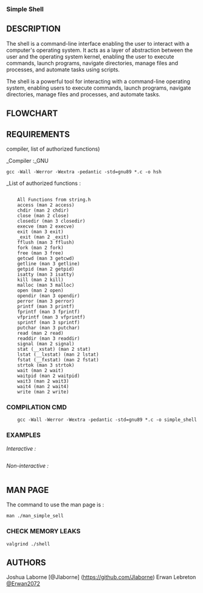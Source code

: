 ### Simple Shell

##  DESCRIPTION

The shell is a command-line interface enabling the user to interact with a computer's operating system. It acts as a layer of abstraction between the user and the operating system kernel, enabling the user to execute commands, launch programs, navigate directories, manage files and processes, and automate tasks using scripts.

The shell is a powerful tool for interacting with a command-line operating system, enabling users to execute commands, launch programs, navigate directories, manage files and processes, and automate tasks.



##  FLOWCHART


##  REQUIREMENTS
compiler, list of authorized functions)

_Compiler :_GNU
```
gcc -Wall -Werror -Wextra -pedantic -std=gnu89 *.c -o hsh
```


_List of authorized functions :

```

  	All Functions from string.h
	access (man 2 access)
	chdir (man 2 chdir)
	close (man 2 close)
	closedir (man 3 closedir)
	execve (man 2 execve)
	exit (man 3 exit)
	_exit (man 2 _exit)
	fflush (man 3 fflush)
	fork (man 2 fork)
	free (man 3 free)
	getcwd (man 3 getcwd)
	getline (man 3 getline)
	getpid (man 2 getpid)
	isatty (man 3 isatty)
	kill (man 2 kill)
	malloc (man 3 malloc)
	open (man 2 open)
	opendir (man 3 opendir)
	perror (man 3 perror)
	printf (man 3 printf)
	fprintf (man 3 fprintf)
	vfprintf (man 3 vfprintf)
	sprintf (man 3 sprintf)
	putchar (man 3 putchar)
	read (man 2 read)
	readdir (man 3 readdir)
	signal (man 2 signal)
	stat (__xstat) (man 2 stat)
	lstat (__lxstat) (man 2 lstat)
	fstat (__fxstat) (man 2 fstat)
	strtok (man 3 strtok)
	wait (man 2 wait)
	waitpid (man 2 waitpid)
	wait3 (man 2 wait3)
	wait4 (man 2 wait4)
	write (man 2 write)
```

### COMPILATION CMD

```
	gcc -Wall -Werror -Wextra -pedantic -std=gnu89 *.c -o simple_shell
```

### EXAMPLES

_Interactive :_

```

```
_Non-interactive :_

```

```

## MAN PAGE

The command to use the man page is :

	man ./man_simple_sell

### CHECK MEMORY LEAKS

	valgrind ./shell

## AUTHORS

Joshua Laborne [@Jlaborne] (https://github.com/Jlaborne)
Erwan Lebreton [@Erwan2072](https://github.com/Erwan2072)
